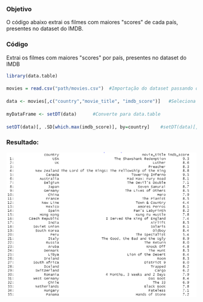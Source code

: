 ### Objetivo
O código abaixo extrai os filmes com maiores "scores" de cada país, presentes no dataset do IMDB.

### Código
Extrai os filmes com maiores "scores" por país, presentes no dataset do IMDB

```r 
library(data.table)

movies = read.csv("path/movies.csv")  #Importação do dataset passando o caminho do arquivo

data <- movies[,c("country","movie_title", "imdb_score")]   #Seleciona as colunas que serão analisadas

myDataFrame <- setDT(data)  	#Converte para data.table 

setDT(data)[, .SD[which.max(imdb_score)], by=country]    #setDT(data)[, .SD[which.max(imdb_score)], by=country]
```

### Resultado:

![Print do resultado](https://github.com/LgAcerbi/r-dataset/blob/main/sc_1.png?raw=true)

